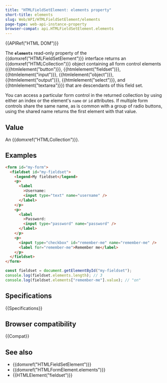 ```yaml
---
title: "HTMLFieldSetElement: elements property"
short-title: elements
slug: Web/API/HTMLFieldSetElement/elements
page-type: web-api-instance-property
browser-compat: api.HTMLFieldSetElement.elements
---
```


{{APIRef("HTML DOM")}}

The **`elements`** read-only property of the {{domxref("HTMLFieldSetElement")}} interface returns an {{domxref("HTMLCollection")}} object containing all form control elements ({{htmlelement("button")}}, {{htmlelement("fieldset")}}, {{htmlelement("input")}}, {{htmlelement("object")}}, {{htmlelement("output")}}, {{htmlelement("select")}}, and {{htmlelement("textarea")}}) that are descendants of this field set.

You can access a particular form control in the returned collection by using either an
index or the element's `name` or `id` attributes. If multiple form controls share the same name, as is common with a group of radio buttons, using the shared name returns the first element with that value.

## Value

An {{domxref("HTMLCollection")}}.

## Examples

```html
<form id="my-form">
  <fieldset id="my-fieldset">
    <legend>My fieldset</legend>
    <p>
      <label
        >Username:
        <input type="text" name="username" />
      </label>
    </p>
    <p>
      <label
        >Password:
        <input type="password" name="password" />
      </label>
    </p>
    <p>
      <input type="checkbox" id="remember-me" name="remember-me" />
      <label for="remember-me">Remember me</label>
    </p>
  </fieldset>
</form>
```

```js
const fieldset = document.getElementById("my-fieldset");
console.log(fieldset.elements.length); // 3
console.log(fieldset.elements["remember-me"].value); // "on"
```

## Specifications

{{Specifications}}

## Browser compatibility

{{Compat}}

## See also

- {{domxref("HTMLFieldSetElement")}}
- {{domxref("HTMLFormElement.elements")}}
- {{HTMLElement("fieldset")}}
